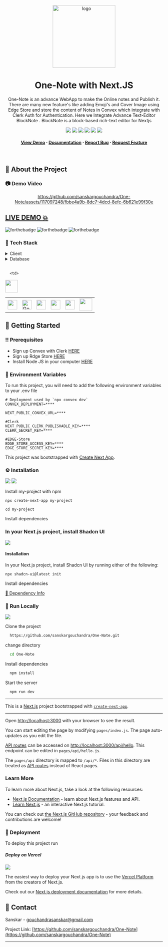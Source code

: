 <div align="center">

  <img src="https://github.com/sanskargouchandra/One-Note/assets/117097248/bacf73dd-42a9-4e8a-9d04-c7da7daf166c" alt="logo" width="200" height="auto" />

  <h1>One-Note with Next.JS</h1>
  
  <p>
One-Note is an advance WebApp to make the Online notes and Publish it. There are many new feature's like adding Emoji's and Cover Image using Edge Store and store the content of Notes in Convex which integrate with Clerk Auth for Authentication. Here we Integrate Advance Text-Editor BlockNote . BlockNote is a block-based rich-text editor for Nextjs
  </p>
  
  
<!-- Badges -->

<a href="https://one-note-omega.vercel.app/" target="_blank">![](https://img.shields.io/website-up-down-green-red/http/monip.org.svg)</a>
![](https://img.shields.io/badge/Maintained-Yes-indigo)
![](https://img.shields.io/github/forks/sanskargouchandra/One-Note.svg)
![](https://img.shields.io/github/stars/sanskargouchandra/One-Note.svg)
![](https://img.shields.io/github/issues/sanskargouchandra/One-Note)
![](https://img.shields.io/github/last-commit/sanskargouchandra/One-Note.svg)

<h4>
    <a href="https://one-note-omega.vercel.app/">View Demo</a>
  <span> · </span>
    <a href="https://github.com/sanskargouchandra/One-Note/blob/master/README.md">Documentation</a>
  <span> · </span>
    <a href="https://github.com/sanskargouchandra/One-Note/issues">Report Bug</a>
  <span> · </span>
    <a href="https://github.com/sanskargouchandra/One-Note/issues">Request Feature</a>
  </h4>
</div>

<br />

<!-- About the Project -->

## :star2: About the Project

<!-- Screenshots -->

### :camera: Demo Video

<div align="center">

https://github.com/sanskargouchandra/One-Note/assets/117097248/fbbe4a9b-8dc7-4dcd-8efc-6b621e99f30e

</div>


## <a href="https://one-note-omega.vercel.app/" target="_blank">LIVE DEMO 💥</a>

![forthebadge](https://forthebadge.com/images/badges/built-with-love.svg)
![forthebadge](https://forthebadge.com/images/badges/for-you.svg)
![forthebadge](https://forthebadge.com/images/badges/powered-by-coffee.svg)

### :space_invader: Tech Stack

<details>
  <summary>Client</summary>
  <ul>
    <li><a href="https://#/">Typescript</a></li>
    <li><a href="https://nextjs.org/">Next.js</a></li>
    <li><a href="https://reactjs.org/">React.js</a></li>
    <li><a href="https://ui.shadcn.com/">Shadcn UI</a></li>
    <li><a href="https://clerk.com/">Clerk Auth</a></li>
    <li><a href="https://www.blocknotejs.org/">Block Note</a></li>
  </ul>
</details>

<details>
<summary>Database</summary>
  <ul>
    <li><a href="https://www.convex.dev/">Convex</a></li>
    <li><a href="https://edgestore.dev/">Edge Store</a></li>
  </ul>
</details>

<br />

<table>
    <tr>
        <td>
<a href="#"><img src="https://encrypted-tbn0.gstatic.com/images?q=tbn:ANd9GcQ43SLIumoq2cJO1B4r28AVD4T3gI-kQcvgL-IP7FP9aETpyRoTxy3tq46ENq_Xovx3T9Q&usqp=CAU" alt="" width="30" height="30" /></a>
        </td>
                        <td>
<a href="#"><img src="https://user-images.githubusercontent.com/99184393/183096870-fdf58e59-d78c-44f4-bd1c-f9033c16d907.png" alt="Google" width="30" height="30" /></a>
        </td>
                        <td>
<a href="#"><img src="https://user-images.githubusercontent.com/99184393/180462270-ea4a249c-627c-4479-9431-5c3fd25454c4.png" alt="" width="30" height="30" /></a>
        </td>
                                <td>
<a href="#"><img src="https://clerk.com/_next/image?url=%2Fimages%2Fclerk-logo.svg&w=96&q=75" alt="" width="30" height="30" /></a>
        </td>
                                <td>
<a href="#"><img src="https://docs.convex.dev/img/convex-dark.svg" alt="" width="30" height="30" /></a>
        </td>
                                      <td>
<a href="#"><img src="https://edgestore.dev/img/logo-sm.png" alt="" width="40" height="40" /></a>
        </td>

      <td>
<a href="#"><img src="https://www.blocknotejs.org/img/logos/banner.dark.svg" alt="" width="40" height="40" /></a>
        </td>
    </tr>
</table>

## :toolbox: Getting Started

### :bangbang: Prerequisites

- Sign up Convex with Clerk <a href='https://www.convex.dev/'>HERE</a>
- Sign up Rdge Store <a href='https://edgestore.dev/'>HERE</a>
- Install Node JS in your computer <a href='https://nodejs.org/en/'>HERE</a>

<!-- Env Variables -->

### :key: Environment Variables

To run this project, you will need to add the following environment variables to your .env file

```
# Deployment used by `npx convex dev`
CONVEX_DEPLOYMENT=****

NEXT_PUBLIC_CONVEX_URL=****

#Clerk
NEXT_PUBLIC_CLERK_PUBLISHABLE_KEY=****
CLERK_SECRET_KEY=****

#EDGE-Store
EDGE_STORE_ACCESS_KEY=****
EDGE_STORE_SECRET_KEY=****
```

This project was bootstrapped with [Create Next App](https://nextjs.org/docs/getting-started/installation).

### :gear: Installation

![](https://img.shields.io/badge/React-20232A?style=for-the-badge&logo=react&logoColor=61DAFB)
![](https://img.shields.io/badge/next.js-20232A?style=for-the-badge&logo=next.js&logoColor=61DAFB)

Install my-project with npm

```
npx create-next-app my-project
```

```
cd my-project
```

Install dependencies

### In your Next.js project, install Shadcn UI
<a href="https://ui.shadcn.com/docs/installation/next" target="_blank">![](https://img.shields.io/badge/UI-ShadCN-green)</a>

#### Installation

In your Next.js project, install Shadcn UI by running either of the following:

```
npx shadcn-ui@latest init
```

Install dependencies

<a href="https://github.com/sanskargouchandra/One-Note/blob/master/package.json" target="_blank">🔶 Dependency Info</a>

<!-- Run Locally -->

### :running: Run Locally

![](https://img.shields.io/badge/GIT-E44C30?style=for-the-badge&logo=git&logoColor=white)

Clone the project

```bash
  https://github.com/sanskargouchandra/One-Note.git
```

change directory

```bash
  cd One-Note
```

Install dependencies

```bash
  npm install
```

Start the server

```bash
  npm run dev
```

<hr />

This is a [Next.js](https://nextjs.org/) project bootstrapped with [`create-next-app`](https://github.com/vercel/next.js/tree/canary/packages/create-next-app).

<hr />

Open [http://localhost:3000](http://localhost:3000) with your browser to see the result.

You can start editing the page by modifying `pages/index.js`. The page auto-updates as you edit the file.

[API routes](https://nextjs.org/docs/api-routes/introduction) can be accessed on [http://localhost:3000/api/hello](http://localhost:3000/api/hello). This endpoint can be edited in `pages/api/hello.js`.

The `pages/api` directory is mapped to `/api/*`. Files in this directory are treated as [API routes](https://nextjs.org/docs/api-routes/introduction) instead of React pages.

### Learn More

To learn more about Next.js, take a look at the following resources:

- [Next.js Documentation](https://nextjs.org/docs) - learn about Next.js features and API.
- [Learn Next.js](https://nextjs.org/learn) - an interactive Next.js tutorial.

You can check out [the Next.js GitHub repository](https://github.com/vercel/next.js/) - your feedback and contributions are welcome!

<!-- Deployment -->

### :triangular_flag_on_post: Deployment

To deploy this project run

##### Deploy on Vercel

![](https://img.shields.io/badge/Vercel-000000?style=for-the-badge&logo=vercel&logoColor=white)

The easiest way to deploy your Next.js app is to use the [Vercel Platform](https://vercel.com/new?utm_medium=default-template&filter=next.js&utm_source=create-next-app&utm_campaign=create-next-app-readme) from the creators of Next.js.

Check out our [Next.js deployment documentation](https://nextjs.org/docs/deployment) for more details.

## :handshake: Contact

Sanskar - gouchandrasanskar@gmail.com

Project Link: [https://github.com/sanskargouchandra/One-Note](https://github.com/sanskargouchandra/One-Note)

<hr />

